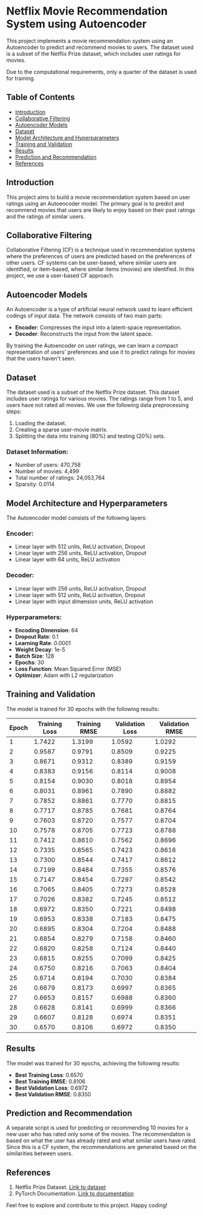 # Netflix Movie Recommendation System using Autoencoder

This project implements a movie recommendation system using an Autoencoder to predict and recommend movies to users. The dataset used is a subset of the Netflix Prize dataset, which includes user ratings for movies.   
   
Due to the computational requirements, only a quarter of the dataset is used for training.   

## Table of Contents

- [Introduction](#introduction)
- [Collaborative Filtering](#collaborative-filtering)
- [Autoencoder Models](#autoencoder-models)
- [Dataset](#dataset)
- [Model Architecture and Hyperparameters](#model-architecture-and-hyperparameters)
- [Training and Validation](#training-and-validation)
- [Results](#results)
- [Prediction and Recommendation](#prediction-and-recommendation)
- [References](#references)

## Introduction

This project aims to build a movie recommendation system based on user ratings using an Autoencoder model. The primary goal is to predict and recommend movies that users are likely to enjoy based on their past ratings and the ratings of similar users.

## Collaborative Filtering

Collaborative Filtering (CF) is a technique used in recommendation systems where the preferences of users are predicted based on the preferences of other users. CF systems can be user-based, where similar users are identified, or item-based, where similar items (movies) are identified. In this project, we use a user-based CF approach.

## Autoencoder Models

An Autoencoder is a type of artificial neural network used to learn efficient codings of input data. The network consists of two main parts:
- **Encoder**: Compresses the input into a latent-space representation.
- **Decoder**: Reconstructs the input from the latent space.

By training the Autoencoder on user ratings, we can learn a compact representation of users' preferences and use it to predict ratings for movies that the users haven't seen.

## Dataset

The dataset used is a subset of the Netflix Prize dataset. This dataset includes user ratings for various movies. The ratings range from 1 to 5, and users have not rated all movies. We use the following data preprocessing steps:
1. Loading the dataset.
2. Creating a sparse user-movie matrix.
3. Splitting the data into training (80%) and testing (20%) sets.

### Dataset Information:
- Number of users: 470,758
- Number of movies: 4,499
- Total number of ratings: 24,053,764
- Sparsity: 0.0114

## Model Architecture and Hyperparameters

The Autoencoder model consists of the following layers:

### Encoder:
- Linear layer with 512 units, ReLU activation, Dropout
- Linear layer with 256 units, ReLU activation, Dropout
- Linear layer with 64 units, ReLU activation

### Decoder:
- Linear layer with 256 units, ReLU activation, Dropout
- Linear layer with 512 units, ReLU activation, Dropout
- Linear layer with input dimension units, ReLU activation

### Hyperparameters:
- **Encoding Dimension**: 64
- **Dropout Rate**: 0.1
- **Learning Rate**: 0.0001
- **Weight Decay**: 1e-5
- **Batch Size**: 128
- **Epochs**: 30
- **Loss Function**: Mean Squared Error (MSE)
- **Optimizer**: Adam with L2 regularization

## Training and Validation

The model is trained for 30 epochs with the following results:

| Epoch | Training Loss | Training RMSE | Validation Loss | Validation RMSE |
|-------|---------------|---------------|-----------------|-----------------|
| 1     | 1.7422        | 1.3199        | 1.0592          | 1.0292          |
| 2     | 0.9587        | 0.9791        | 0.8509          | 0.9225          |
| 3     | 0.8671        | 0.9312        | 0.8389          | 0.9159          |
| 4     | 0.8383        | 0.9156        | 0.8114          | 0.9008          |
| 5     | 0.8154        | 0.9030        | 0.8018          | 0.8954          |
| 6     | 0.8031        | 0.8961        | 0.7890          | 0.8882          |
| 7     | 0.7852        | 0.8861        | 0.7770          | 0.8815          |
| 8     | 0.7717        | 0.8785        | 0.7681          | 0.8764          |
| 9     | 0.7603        | 0.8720        | 0.7577          | 0.8704          |
| 10    | 0.7578        | 0.8705        | 0.7723          | 0.8788          |
| 11    | 0.7412        | 0.8610        | 0.7562          | 0.8696          |
| 12    | 0.7335        | 0.8565        | 0.7423          | 0.8616          |
| 13    | 0.7300        | 0.8544        | 0.7417          | 0.8612          |
| 14    | 0.7199        | 0.8484        | 0.7355          | 0.8576          |
| 15    | 0.7147        | 0.8454        | 0.7297          | 0.8542          |
| 16    | 0.7065        | 0.8405        | 0.7273          | 0.8528          |
| 17    | 0.7026        | 0.8382        | 0.7245          | 0.8512          |
| 18    | 0.6972        | 0.8350        | 0.7221          | 0.8498          |
| 19    | 0.6953        | 0.8338        | 0.7183          | 0.8475          |
| 20    | 0.6895        | 0.8304        | 0.7204          | 0.8488          |
| 21    | 0.6854        | 0.8279        | 0.7158          | 0.8460          |
| 22    | 0.6820        | 0.8258        | 0.7124          | 0.8440          |
| 23    | 0.6815        | 0.8255        | 0.7099          | 0.8425          |
| 24    | 0.6750        | 0.8216        | 0.7063          | 0.8404          |
| 25    | 0.6714        | 0.8194        | 0.7030          | 0.8384          |
| 26    | 0.6679        | 0.8173        | 0.6997          | 0.8365          |
| 27    | 0.6653        | 0.8157        | 0.6988          | 0.8360          |
| 28    | 0.6628        | 0.8141        | 0.6999          | 0.8366          |
| 29    | 0.6607        | 0.8128        | 0.6974          | 0.8351          |
| 30    | 0.6570        | 0.8106        | 0.6972          | 0.8350          |

## Results

The model was trained for 30 epochs, achieving the following results:

- **Best Training Loss**: 0.6570
- **Best Training RMSE**: 0.8106
- **Best Validation Loss**: 0.6972
- **Best Validation RMSE**: 0.8350

## Prediction and Recommendation

A separate script is used for predicting or recommending 10 movies for a new user who has rated only some of the movies. The recommendation is based on what the user has already rated and what similar users have rated. Since this is a CF system, the recommendations are generated based on the similarities between users.

## References

1. Netflix Prize Dataset. [Link to dataset](https://www.netflixprize.com/)
2. PyTorch Documentation. [Link to documentation](https://pytorch.org/docs/stable/index.html)

Feel free to explore and contribute to this project. Happy coding!
